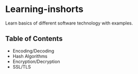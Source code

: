 # Learning-inshorts
Learn basics of different software technology with examples.
## Table of Contents
* Encoding/Decoding
* Hash Algorithms
* Encryption/Decryption
* SSL/TLS
